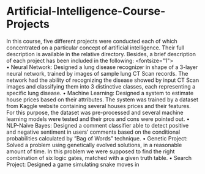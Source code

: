 # Artificial-Intelligence-Course-Projects

In this course, five different projects were conducted each of which concentrated on a particular concept of artificial intelligence. Their full description is available in the relative directory. Besides, a brief description of each project has been included in the following: <fontsize="1">  
• Neural Network: Designed a lung disease recognizer in shape of a 3-layer neural network, trained by images of sample lung CT Scan records. The
network had the ability of recognizing the disease showed by input CT Scan images and classifying them into 3 distinctive classes, each representing
a specific lung disease.
• Machine Learning: Designed a system to estimate house prices based on their attributes. The system was trained by a dataset from Kaggle website
containing several houses prices and their features. For this purpose, the dataset was pre-processed and several machine learning models were
tested and their pros and cons were pointed out.
• NLP-Naive Bayes: Designed a comment classifier able to detect positive and negative sentiment in users’ comments based on the conditional
probabilities calculated by ”Bag of Words” technique.
• Genetic Project: Solved a problem using genetically evolved solutions, in a reasonable amount of time. In this problem we were supposed to find
the right combination of six logic gates, matched with a given truth table.
• Search Project: Designed a game simulating snake moves in
